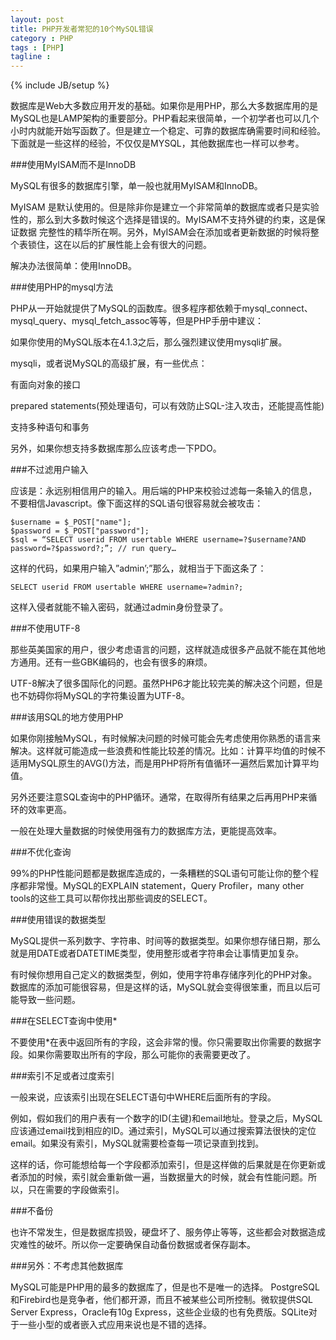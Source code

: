 ```yaml
---
layout: post
title: PHP开发者常犯的10个MySQL错误
category : PHP
tags : [PHP]
tagline : 
---
```

{% include JB/setup %}

数据库是Web大多数应用开发的基础。如果你是用PHP，那么大多数据库用的是MySQL也是LAMP架构的重要部分。PHP看起来很简单，一个初学者也可以几个小时内就能开始写函数了。但是建立一个稳定、可靠的数据库确需要时间和经验。下面就是一些这样的经验，不仅仅是MYSQL，其他数据库也一样可以参考。

###使用MyISAM而不是InnoDB

MySQL有很多的数据库引擎，单一般也就用MyISAM和InnoDB。

MyISAM 是默认使用的。但是除非你是建立一个非常简单的数据库或者只是实验性的，那么到大多数时候这个选择是错误的。MyISAM不支持外键的约束，这是保证数据 完整性的精华所在啊。另外，MyISAM会在添加或者更新数据的时候将整个表锁住，这在以后的扩展性能上会有很大的问题。

解决办法很简单：使用InnoDB。

###使用PHP的mysql方法

PHP从一开始就提供了MySQL的函数库。很多程序都依赖于mysql_connect、mysql_query、mysql_fetch_assoc等等，但是PHP手册中建议：

如果你使用的MySQL版本在4.1.3之后，那么强烈建议使用mysqli扩展。

mysqli，或者说MySQL的高级扩展，有一些优点：

有面向对象的接口

prepared statements(预处理语句，可以有效防止SQL-注入攻击，还能提高性能)

支持多种语句和事务

另外，如果你想支持多数据库那么应该考虑一下PDO。

###不过滤用户输入

应该是：永远别相信用户的输入。用后端的PHP来校验过滤每一条输入的信息，不要相信Javascript。像下面这样的SQL语句很容易就会被攻击：

	$username = $_POST["name"];
	$password = $_POST["password"];	
	$sql = “SELECT userid FROM usertable WHERE username=?$username?AND password=?$password?;”; // run query…

这样的代码，如果用户输入”admin’;”那么，就相当于下面这条了：

	SELECT userid FROM usertable WHERE username=?admin?;

这样入侵者就能不输入密码，就通过admin身份登录了。

###不使用UTF-8

那些英美国家的用户，很少考虑语言的问题，这样就造成很多产品就不能在其他地方通用。还有一些GBK编码的，也会有很多的麻烦。

UTF-8解决了很多国际化的问题。虽然PHP6才能比较完美的解决这个问题，但是也不妨碍你将MySQL的字符集设置为UTF-8。

###该用SQL的地方使用PHP

如果你刚接触MySQL，有时候解决问题的时候可能会先考虑使用你熟悉的语言来解决。这样就可能造成一些浪费和性能比较差的情况。比如：计算平均值的时候不适用MySQL原生的AVG()方法，而是用PHP将所有值循环一遍然后累加计算平均值。

另外还要注意SQL查询中的PHP循环。通常，在取得所有结果之后再用PHP来循环的效率更高。

一般在处理大量数据的时候使用强有力的数据库方法，更能提高效率。

###不优化查询

99%的PHP性能问题都是数据库造成的，一条糟糕的SQL语句可能让你的整个程序都非常慢。MySQL的EXPLAIN statement，Query Profiler，many other tools的这些工具可以帮你找出那些调皮的SELECT。

###使用错误的数据类型

MySQL提供一系列数字、字符串、时间等的数据类型。如果你想存储日期，那么就是用DATE或者DATETIME类型，使用整形或者字符串会让事情更加复杂。

有时候你想用自己定义的数据类型，例如，使用字符串存储序列化的PHP对象。数据库的添加可能很容易，但是这样的话，MySQL就会变得很笨重，而且以后可能导致一些问题。

###在SELECT查询中使用*

不要使用*在表中返回所有的字段，这会非常的慢。你只需要取出你需要的数据字段。如果你需要取出所有的字段，那么可能你的表需要更改了。

###索引不足或者过度索引

一般来说，应该索引出现在SELECT语句中WHERE后面所有的字段。

例如，假如我们的用户表有一个数字的ID(主键)和email地址。登录之后，MySQL应该通过email找到相应的ID。通过索引，MySQL可以通过搜索算法很快的定位email。如果没有索引，MySQL就需要检查每一项记录直到找到。

这样的话，你可能想给每一个字段都添加索引，但是这样做的后果就是在你更新或者添加的时候，索引就会重新做一遍，当数据量大的时候，就会有性能问题。所以，只在需要的字段做索引。

###不备份

也许不常发生，但是数据库损毁，硬盘坏了、服务停止等等，这些都会对数据造成灾难性的破坏。所以你一定要确保自动备份数据或者保存副本。

###另外：不考虑其他数据库

MySQL可能是PHP用的最多的数据库了，但是也不是唯一的选择。 PostgreSQL和Firebird也是竞争者，他们都开源，而且不被某些公司所控制。微软提供SQL Server Express，Oracle有10g Express，这些企业级的也有免费版。SQLite对于一些小型的或者嵌入式应用来说也是不错的选择。